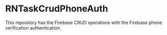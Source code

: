 # RNTaskCrudPhoneAuth
This repository has the Firebase CRUD operations with the Firebase phone verification authentication.
